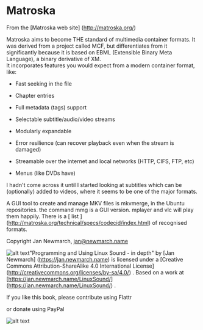 #  Matroska 

From the
 [Matroska web site] (http://matroska.org/)

Matroska aims to become THE standard of multimedia container formats.
	It was derived from a project called MCF, but differentiates from 
	it significantly because it is based on EBML (Extensible Binary
	Meta Language), a binary derivative of XM.     
	It incorporates features you would expect from a modern container format, like:

+  Fast seeking in the file


+  Chapter entries


+  Full metadata (tags) support


+  Selectable subtitle/audio/video streams


+  Modularly expandable


+  Error resilience (can recover playback even when the stream is damaged)


+  Streamable over the internet and local networks (HTTP, CIFS, FTP, etc)


+  Menus (like DVDs have)





I hadn't come across it until I started looking at subtitles
      which can be (optionally) added to videos, where it seems
      to be one of the major formats.

A GUI tool to create and manage MKV files is mkvmerge,
      in the Ubuntu repositories.
      the command mmg is a GUI version.
      mplayer and vlc will play them happily.
      There is a
 [
	list
      ] (http://matroska.org/technical/specs/codecid/index.html)
of recognised formats.



Copyright
Jan Newmarch, jan@newmarch.name

![alt text](https://i.creativecommons.org/l/by-sa/4.0/88x31.png)"Programming and Using Linux Sound - in depth"
by
 [Jan Newmarch] (https://jan.newmarch.name)
is licensed under a
 [Creative Commons Attribution-ShareAlike 4.0 International License] (http://creativecommons.org/licenses/by-sa/4.0/)
.
Based on a work at
 [https://jan.newmarch.name/LinuxSound/] (https://jan.newmarch.name/LinuxSound/)
.

If you like this book, please contribute using Flattr

or donate using PayPal




![alt text](https://www.paypalobjects.com/WEBSCR-640-20110401-1/en_AU/i/scr/pixel.gif)





